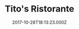 ---
date: 2017-10-28T18:13:23.000Z
title: Tito's Ristorante
latitude: 52.042136
longitude: 0.954842
category: checkin
---